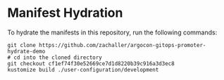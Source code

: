 # Manifest Hydration

To hydrate the manifests in this repository, run the following commands:

```shell
git clone https://github.com/zachaller/argocon-gitops-promoter-hydrate-demo
# cd into the cloned directory
git checkout cf1ef74f30e52669ce7d1d8220b39c916a3d3ec8
kustomize build ./user-configuration/development
```
